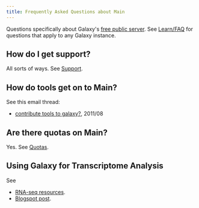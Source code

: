 ```yaml
---
title: Frequently Asked Questions about Main
---
```

<slot name="/faqs/linkbox" />



Questions specifically about Galaxy's [free public server](/main/).  See [Learn/FAQ](/learn/faq/) for questions that apply to any Galaxy instance.



## How do I get support?

All sorts of ways.  See [Support](/support/).

## How do tools get on to Main?

See this email thread:
* [contribute tools to galaxy?](https://lists.galaxyproject.org/archives/list/galaxy-dev@lists.galaxyproject.org/thread/JUGJJIKL23XLLIFVNEES5YTZVZDSK22N/#JUGJJIKL23XLLIFVNEES5YTZVZDSK22N), 2011/08

## Are there quotas on Main?

Yes.  See [Quotas](/main/#quotas).

## Using Galaxy for Transcriptome Analysis

See
* [RNA-seq resources](https://wiki.galaxyproject.org/Support#Tools_on_the_Main_server:_RNA-seq).
* [Blogspot post](http://kevin-gattaca.blogspot.com/2011/09/faq-howto-do-rna-seq-bioinformatics.html).
